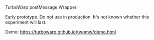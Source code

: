 TurboWarp postMessage Wrapper

Early prototype. Do not use in production. It's not known whether this experiment will last.

Demo: https://turbowarp.github.io/twpmw/demo.html
